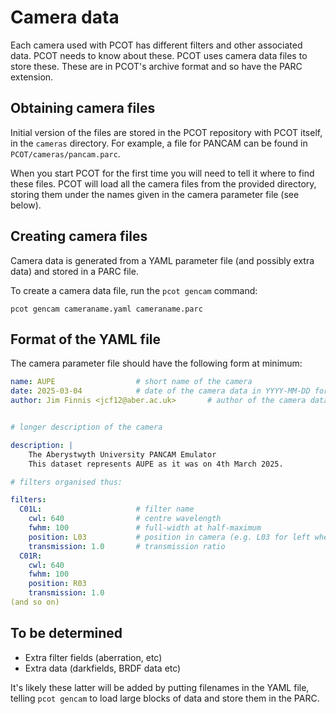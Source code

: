 # Camera data

Each camera used with PCOT has different filters and other associated data.
PCOT needs to know about these. PCOT uses camera data files to store these.
These are in PCOT's archive format and so have the PARC extension.

## Obtaining camera files

Initial version of the files are stored in the PCOT repository with
PCOT itself, in the `cameras` directory. For example, a file for PANCAM
can be found in `PCOT/cameras/pancam.parc`.

When you start PCOT for the first time 
you will need to tell it where to find these files. PCOT will load all
the camera files from the provided directory, storing them under
the names given in the camera parameter file (see below).

## Creating camera files

Camera data is generated from a YAML parameter file (and possibly extra data)
and stored in a PARC file.

To create a camera data file, run the `pcot gencam` command:

```
pcot gencam cameraname.yaml cameraname.parc
```

## Format of the YAML file

The camera parameter file should have the following form at minimum:

```yaml
name: AUPE                  # short name of the camera
date: 2025-03-04            # date of the camera data in YYYY-MM-DD format (ISO 8601)
author: Jim Finnis <jcf12@aber.ac.uk>       # author of the camera data


# longer description of the camera

description: |
    The Aberystwyth University PANCAM Emulator
    This dataset represents AUPE as it was on 4th March 2025.

# filters organised thus:

filters:
  C01L:                     # filter name
    cwl: 640                # centre wavelength
    fwhm: 100               # full-width at half-maximum
    position: L03           # position in camera (e.g. L03 for left wheel, number 3)
    transmission: 1.0       # transmission ratio
  C01R:
    cwl: 640
    fwhm: 100
    position: R03
    transmission: 1.0
(and so on)
```

## To be determined

* Extra filter fields (aberration, etc)
* Extra data (darkfields, BRDF data etc)

It's likely these latter will be added by putting filenames in the YAML file,
telling `pcot gencam` to load large blocks of data and store them in the PARC.
